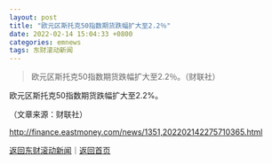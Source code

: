```yaml
---
layout: post
title: "欧元区斯托克50指数期货跌幅扩大至2.2％"
date: 2022-02-14 15:04:33 +0800
categories: emnews
tags: 东财滚动新闻
---
```

> 欧元区斯托克50指数期货跌幅扩大至2.2％。（财联社）

<p>欧元区斯托克50指数期货跌幅扩大至2.2%。</p><p class="em_media">（文章来源：财联社）</p>

<http://finance.eastmoney.com/news/1351,202202142275710365.html>

[返回东财滚动新闻](//finews.withounder.com/emnews/)｜[返回首页](//finews.withounder.com/)